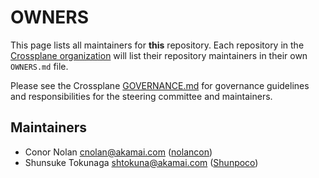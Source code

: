 # OWNERS

This page lists all maintainers for **this** repository. Each repository in the [Crossplane
organization](https://github.com/crossplane/) will list their repository maintainers in their own
`OWNERS.md` file.

Please see the Crossplane
[GOVERNANCE.md](https://github.com/crossplane/crossplane/blob/master/GOVERNANCE.md) for governance
guidelines and responsibilities for the steering committee and maintainers.

## Maintainers

* Conor Nolan <cnolan@akamai.com> ([nolancon](https://github.com/nolancon))
* Shunsuke Tokunaga <shtokuna@akamai.com> ([Shunpoco](https://github.com/Shunpoco))
